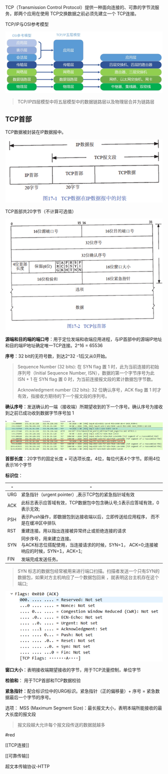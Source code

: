 TCP（Transmission Control Protocol）提供一种面向连接的、可靠的字节流服务，即两个应用在使用 TCP交换数据之前必须先建立一个 TCP连接。


TCP/IP与OSI参考模型

![image-20210315161353970](assets/image-20210315161353970.png)

> TCP/IP四层模型中将五层模型中的数据链路层以及物理层合并为链路层

## TCP首部

TCP数据被封装在IP数据报中。

![](assets/image-20200731105728846.png)

TCP首部共20字节（不计算可选值）

![](assets/image-20200731110127576.png)

**源端和目的端的端口号**：用于定位发端和收端应用进程，与IP首部中的源端IP地址和目的端IP地址确定唯一TCP连接。2^16 = 65536

**序号**：32 bit的无符号数，到达2^32 -1后又从0开始。
> Sequence Number (32 bits): 
> 在 SYN flag 置 1 时，此为当前连接的初始序列号（Initial Sequence Number, ISN），数据的第一个字节序号为此 ISN + 1
> 在 SYN flag 置 0 时，为当前连接报文段的累计数据包字节数。
> 
> Acknowledgment number (32 bits): 
> 32 位确认序号，ACK flag 置 1 时才有效，指接收方期待的下一个报文段的序列号。


**确认序号**：发送确认的一端（接收端）所期望收到的下一个序号。确认序号为接收到之前已成功收到数据字节序号加 1

![](assets/image-20200731145301062.png)

**首部长度**：20字节的固定长度 + 可选项长度。4位，每位代表4个字节。即用4位表示16个字节

**标识位**：

| - | - |
|---|---|
| URG | 紧急指针（urgent pointer）,表示TCP包的紧急指针域有效 |
| ACK | 此标志表示应答域有效，TCP数据包中包含确认号;1表示应答域有效，0 表示无效; |
| PSH | 表示Push操作，即数据包到达接收端以后，立即传送给应用程序， 而不是在缓冲区中排队 |
| RST | 重建连接。用以指出连接被异常终止或拒绝连接的请求 |
| SYN | 同步序号，用来建立连接。<br/>与ACK标志位搭配使用，当连接请求的时候，SYN=1， ACK=0;连接被响应的时候，SYN=1，ACK=1;|
| FIN | 发端完成发送任务。 |

> SYN 标志的数据包经常被用来进行端口扫描。扫描者发送一个只有SYN的数据包，如果对方主机响应了一个数据包回来 ，就表明这台主机存在这个端口;

![](assets/image-20200731151802890.png)

**窗口大小**：表明接收端期望接收的字节，用于TCP流量控制，单位字节

**检验和**： 用于TCP首部和TCP数据校验

**紧急指针**：配合标识位中的URG标识。紧急指针（正的偏移量）+ 序号 = 紧急数据最后一个字节的序号。

选项：
MSS (Maximum Segment Size)：最长报文大小，表明本端所能接收的最大长度的报文段

> 报文段越大允许每个报文段传送的数据就越多

#red

[[TCP连接]]

[[可靠传输]]

超文本传输协议-HTTP